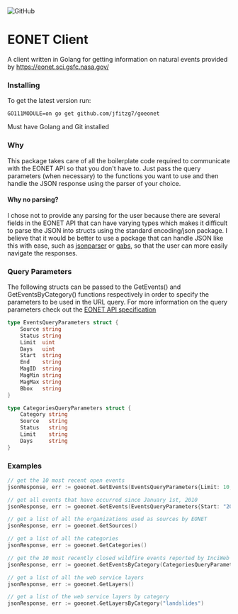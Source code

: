 ![GitHub](https://img.shields.io/github/license/jfitzg7/goeonet?color=blue)
# EONET Client
A client written in Golang for getting information on natural events provided by https://eonet.sci.gsfc.nasa.gov/
### Installing
To get the latest version run:

`GO111MODULE=on go get github.com/jfitzg7/goeonet`

Must have Golang and Git installed
### Why
This package takes care of all the boilerplate code required to communicate with the EONET API so that you don't have to. Just pass the query parameters (when necessary) to the functions you want to use and then handle the JSON response using the parser of your choice.
#### Why no parsing?
I chose not to provide any parsing for the user because there are several fields in the EONET API that can have varying types which makes it difficult to parse the JSON into structs using the standard encoding/json package. I believe that it would be better to use a package that can handle JSON like this with ease, such as [jsonparser](https://github.com/buger/jsonparser) or [gabs](https://github.com/Jeffail/gabs), so that the user can more easily navigate the responses. 
### Query Parameters
The following structs can be passed to the GetEvents() and GetEventsByCategory() functions respectively in order to specify the parameters to be used in the URL query. For more information on the query parameters check out the [EONET API specification](https://eonet.sci.gsfc.nasa.gov/docs/v3)
```go
type EventsQueryParameters struct {
	Source string
	Status string
	Limit  uint
	Days   uint
	Start  string
	End    string
	MagID  string
	MagMin string
	MagMax string
	Bbox   string
}

type CategoriesQueryParameters struct {
	Category string
	Source   string
	Status   string
	Limit    string
	Days     string
}
```
### Examples
```go
// get the 10 most recent open events
jsonResponse, err := goeonet.GetEvents(EventsQueryParameters{Limit: 10, Status: "open"})

// get all events that have occurred since January 1st, 2010
jsonResponse, err := goeonet.GetEvents(EventsQueryParameters{Start: "2010-01-01"})

// get a list of all the organizations used as sources by EONET
jsonResponse, err := goeonet.GetSources()

// get a list of all the categories
jsonResponse, err := goeonet.GetCategories()

// get the 10 most recently closed wildfire events reported by InciWeb
jsonResponse, err := goeonet.GetEventsByCategory(CategoriesQueryParameters{Category: "wildfires", Source: "InciWeb", Limit: 10, Status: "closed"})

// get a list of all the web service layers
jsonResponse, err := goeonet.GetLayers()

// get a list of the web service layers by category
jsonResponse, err := goeonet.GetLayersByCategory("landslides")
```
